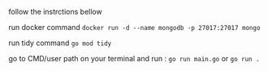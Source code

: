 follow the instrctions bellow


run docker command `docker run -d --name mongodb -p 27017:27017 mongo`

run tidy command `go mod tidy`

go to CMD/user path on your terminal and run : `go run main.go` or `go run .`
